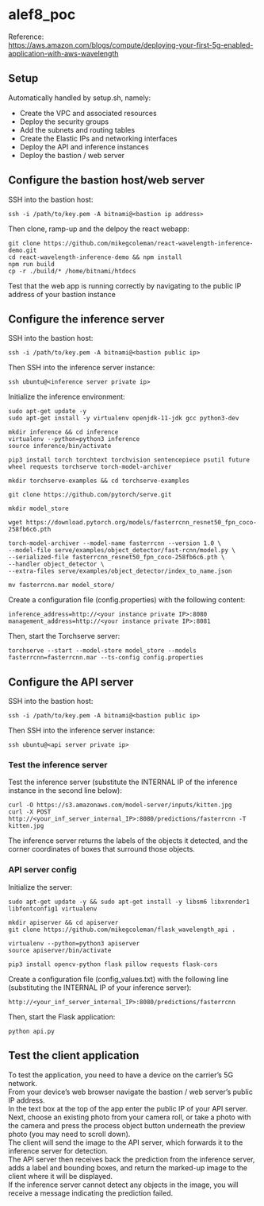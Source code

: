# alef8_poc

Reference:    
https://aws.amazon.com/blogs/compute/deploying-your-first-5g-enabled-application-with-aws-wavelength    
    
## Setup    
Automatically handled by setup.sh, namely:    
- Create the VPC and associated resources
- Deploy the security groups
- Add the subnets and routing tables
- Create the Elastic IPs and networking interfaces
- Deploy the API and inference instances
- Deploy the bastion / web server
    
## Configure the bastion host/web server    
SSH into the bastion host:    
```
ssh -i /path/to/key.pem -A bitnami@<bastion ip address>
```
Then clone, ramp-up and the delpoy the react webapp:    
```
git clone https://github.com/mikegcoleman/react-wavelength-inference-demo.git
cd react-wavelength-inference-demo && npm install
npm run build
cp -r ./build/* /home/bitnami/htdocs
```
Test that the web app is running correctly by navigating to the public IP address of your bastion instance    
    
## Configure the inference server    
SSH into the bastion host:    
```
ssh -i /path/to/key.pem -A bitnami@<bastion public ip>

```
Then SSH into the inference server instance:    
```
ssh ubuntu@<inference server private ip>
```
Initialize the inference environment:     
```
sudo apt-get update -y 
sudo apt-get install -y virtualenv openjdk-11-jdk gcc python3-dev

mkdir inference && cd inference
virtualenv --python=python3 inference
source inference/bin/activate

pip3 install torch torchtext torchvision sentencepiece psutil future wheel requests torchserve torch-model-archiver

mkdir torchserve-examples && cd torchserve-examples

git clone https://github.com/pytorch/serve.git

mkdir model_store

wget https://download.pytorch.org/models/fasterrcnn_resnet50_fpn_coco-258fb6c6.pth

torch-model-archiver --model-name fasterrcnn --version 1.0 \
--model-file serve/examples/object_detector/fast-rcnn/model.py \
--serialized-file fasterrcnn_resnet50_fpn_coco-258fb6c6.pth \
--handler object_detector \
--extra-files serve/examples/object_detector/index_to_name.json

mv fasterrcnn.mar model_store/

```
Create a configuration file (config.properties) with the following content:    
```
inference_address=http://<your instance private IP>:8080
management_address=http://<your instance private IP>:8081

```
Then, start the Torchserve server:   
```
torchserve --start --model-store model_store --models fasterrcnn=fasterrcnn.mar --ts-config config.properties
```

## Configure the API server    
SSH into the bastion host:    
```
ssh -i /path/to/key.pem -A bitnami@<bastion public ip>

```
Then SSH into the inference server instance:    
```
ssh ubuntu@<api server private ip>
```
### Test the inference server
Test the inference server (substitute the INTERNAL IP of the inference instance in the second line below):   
```
curl -O https://s3.amazonaws.com/model-server/inputs/kitten.jpg
curl -X POST http://<your_inf_server_internal_IP>:8080/predictions/fasterrcnn -T kitten.jpg
```
The inference server returns the labels of the objects it detected, and the corner coordinates of boxes that surround those objects.    
    
### API server config
Initialize the server:   
```
sudo apt-get update -y && sudo apt-get install -y libsm6 libxrender1 libfontconfig1 virtualenv

mkdir apiserver && cd apiserver
git clone https://github.com/mikegcoleman/flask_wavelength_api .

virtualenv --python=python3 apiserver
source apiserver/bin/activate

pip3 install opencv-python flask pillow requests flask-cors

```
Create a configuration file (config_values.txt) with the following line (substituting the INTERNAL IP of your inference server):    
```
http://<your_inf_server_internal_IP>:8080/predictions/fasterrcnn

```
Then, start the Flask application:   
```
python api.py

```

## Test the client application
To test the application, you need to have a device on the carrier’s 5G network.     
From your device’s web browser navigate the bastion / web server’s public IP address.    
In the text box at the top of the app enter the public IP of your API server.    
Next, choose an existing photo from your camera roll, or take a photo with the camera and press the process object button underneath the preview photo (you may need to scroll down).    
The client will send the image to the API server, which forwards it to the inference server for detection.    
The API server then receives back the prediction from the inference server, adds a label and bounding boxes, and return the marked-up image to the client where it will be displayed.    
If the inference server cannot detect any objects in the image, you will receive a message indicating the prediction failed.    


